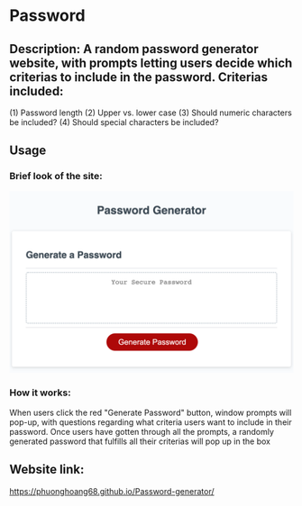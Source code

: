 # Password 
## Description: A random password generator website, with prompts letting users decide which criterias to include in the password. Criterias included: 
(1) Password length
(2) Upper vs. lower case
(3) Should numeric characters be included?
(4) Should special characters be included?

## Usage
### Brief look of the site:
![Screenshot of Password Generator landing page](PasswordGenerator.png)

### How it works:
When users click the red "Generate Password" button, window prompts will pop-up, with questions regarding what criteria users want to include in their password. Once users have gotten through all the prompts, a randomly generated password that fulfills all their criterias will pop up in the box

## Website link:
https://phuonghoang68.github.io/Password-generator/

